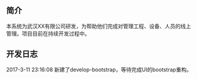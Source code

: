 ## 简介
本系统为武汉XX有限公司研发，为帮助他们完成对管理工程、设备、人员的线上管理。项目目前在持续开发过程中。

## 开发日志
2017-3-11 23:16:08
新建了develop-bootstrap，等待完成UI的bootstrap重构。
